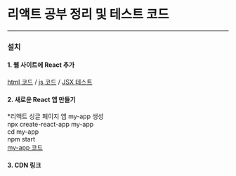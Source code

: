 # 리액트 공부 정리 및 테스트 코드
---
### 설치

#### 1. 웹 사이트에 React 추가
[html 코드](test\01index.html) / [js 코드](test\01like_button.js) / [JSX 테스트](test\01test.html)

#### 2. 새로운 React 앱 만들기
*리액트 싱글 페이지 앱 my-app 생성  
  npx create-react-app my-app  
  cd my-app  
  npm start  
  [my-app 코드](my-app)

#### 3. CDN 링크
